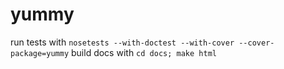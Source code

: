 # yummy 

run tests with ```nosetests --with-doctest --with-cover --cover-package=yummy```
build docs with ```cd docs; make html```